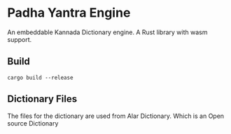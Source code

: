 # Padha Yantra Engine
An embeddable Kannada Dictionary engine.
A Rust library with wasm support.

## Build
```
cargo build --release
```

## Dictionary Files
The files for the dictionary are used from Alar Dictionary.
Which is an Open source Dictionary
